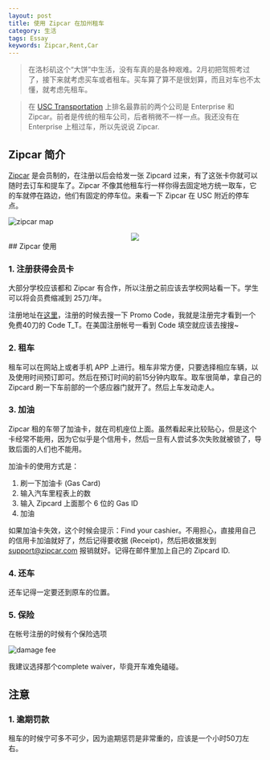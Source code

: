 ```yaml
---
layout: post
title: 使用 Zipcar 在加州租车
category: 生活
tags: Essay
keywords: Zipcar,Rent,Car
---
```



> 在洛杉矶这个“大饼”中生活，没有车真的是各种艰难。2月初把驾照考过了，接下来就考虑买车或者租车。买车算了算不是很划算，而且对车也不太懂，就考虑先租车。

> 在 [USC Transportation](http://transnet.usc.edu/index.php/getting-around/) 上排名最靠前的两个公司是 Enterprise 和 Zipcar。前者是传统的租车公司，后者稍微不一样一点。我还没有在 Enterprise 上租过车，所以先说说 Zipcar.

## Zipcar 简介

[Zipcar](http://www.zipcar.com) 是会员制的，在注册以后会给发一张 Zipcard 过来，有了这张卡你就可以随时去订车和提车了。Zipcar 不像其他租车行一样你得去固定地方统一取车，它的车就停在路边，他们有固定的停车位。来看一下 Zipcar 在 USC 附近的停车点。

![zipcar map](http://7u2ho6.com1.z0.glb.clouddn.com/life-zipcar-map.png)
<div align="center">
<img src="http://7u2ho6.com1.z0.glb.clouddn.com/life-zipcar-map.png"/>
 </div>
## Zipcar 使用

### 1. 注册获得会员卡

大部分学校应该都和 Zipcar 有合作，所以注册之前应该去学校网站看一下。学生可以将会员费缩减到 25刀/年。

注册地址在[这里](http://members.zipcar.com/registration)，注册的时候去搜一下 Promo Code，我就是注册完才看到一个免费40刀的 Code T_T。在美国注册帐号一看到 Code 填空就应该去搜搜~

### 2. 租车

租车可以在网站上或者手机 APP 上进行。租车非常方便，只要选择相应车辆，以及使用时间预订即可。然后在预订时间的前15分钟内取车。取车很简单，拿自己的 Zipcard 刷一下车前部的一个感应器门就开了。然后上车发动走人。

### 3. 加油

Zipcar 租的车带了加油卡，就在司机座位上面。虽然看起来比较贴心，但是这个卡经常不能用，因为它似乎是个信用卡，然后一旦有人尝试多次失败就被锁了，导致后面的人们也不能用。

加油卡的使用方式是：

1. 刷一下加油卡 (Gas Card)
2. 输入汽车里程表上的数 
3. 输入 Zipcard 上面那个 6 位的 Gas ID 
4. 加油

如果加油卡失效，这个时候会提示：Find your cashier。不用担心，直接用自己的信用卡加油就好了，然后记得要收据 (Receipt)，然后把收据发到 support@zipcar.com 报销就好。记得在邮件里加上自己的 Zipcard ID.

### 4. 还车

还车记得一定要还到原车的位置。

### 5. 保险

在帐号注册的时候有个保险选项

![damage fee](http://7u2ho6.com1.z0.glb.clouddn.com/life-zipcar-damage-fee.png)

我建议选择那个complete waiver，毕竟开车难免磕碰。

## 注意

### 1. 逾期罚款

租车的时候宁可多不可少，因为逾期惩罚是非常重的，应该是一个小时50刀左右。